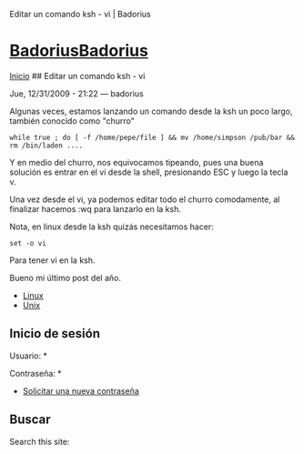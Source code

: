 





Editar un comando ksh - vi | Badorius

















# [BadoriusBadorius](/ "Badorius")

 
 

[Inicio](/) ## Editar un comando ksh - vi

 

Jue, 12/31/2009 - 21:22 — badorius

Algunas veces, estamos lanzando un comando desde la ksh un poco largo, también conocido como "churro"


`while true ; do [ -f /home/pepe/file ] && mv /home/simpson /pub/bar && rm /bin/laden ....` 


Y en medio del churro, nos equivocamos tipeando, pues una buena solución es entrar en el vi desde la shell, presionando ESC y luego la tecla v.


Una vez desde el vi, ya podemos editar todo el churro comodamente, al finalizar hacemos :wq para lanzarlo en la ksh.


Nota, en linux desde la ksh quizás necesitamos hacer:  

`set -o vi`  

Para tener vi en la ksh.


Bueno mi último post del año.





* [Linux](/?q=taxonomy/term/2)
* [Unix](/?q=taxonomy/term/1)






 


## Inicio de sesión




Usuario: *



Contraseña: *



* [Solicitar una nueva contraseña](/?q=user/password "Solicita una contraseña nueva por correo electrónico.")






## Buscar





Search this site: 










 




